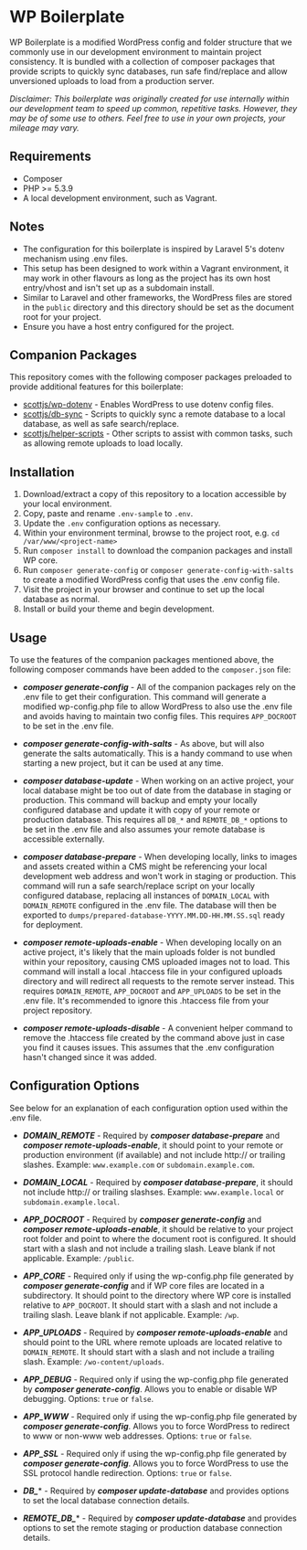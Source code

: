 # WP Boilerplate

WP Boilerplate is a modified WordPress config and folder structure that we commonly use in our development environment to maintain project consistency. It is bundled with a collection of composer packages that provide scripts to quickly sync databases, run safe find/replace and allow unversioned uploads to load from a production server. 

*Disclaimer: This boilerplate was originally created for use internally within our development team to speed up common, repetitive tasks. However, they may be of some use to others. Feel free to use in your own projects, your mileage may vary.*

## Requirements

* Composer
* PHP >= 5.3.9
* A local development environment, such as Vagrant.

## Notes

* The configuration for this boilerplate is inspired by Laravel 5's dotenv mechanism using .env files.
* This setup has been designed to work within a Vagrant environment, it may work in other flavours as long as the project has its own host entry/vhost and isn't set up as a subdomain install.
* Similar to Laravel and other frameworks, the WordPress files are stored in the `public` directory and this directory should be set as the document root for your project. 
* Ensure you have a host entry configured for the project. 

## Companion Packages

This repository comes with the following composer packages preloaded to provide additional features for this boilerplate:

* [scottjs/wp-dotenv](https://github.com/scottjs/wp-dotenv) - Enables WordPress to use dotenv config files. 
* [scottjs/db-sync](https://github.com/scottjs/db-sync) - Scripts to quickly sync a remote database to a local database, as well as safe search/replace.
* [scottjs/helper-scripts](https://github.com/scottjs/helper-scripts) - Other scripts to assist with common tasks, such as allowing remote uploads to load locally. 

## Installation

1. Download/extract a copy of this repository to a location accessible by your local environment.
2. Copy, paste and rename `.env-sample` to `.env`.
3. Update the `.env` configuration options as necessary.
4. Within your environment terminal, browse to the project root, e.g. `cd /var/www/<project-name>`
5. Run `composer install` to download the companion packages and install WP core.
6. Run `composer generate-config` or `composer generate-config-with-salts` to create a modified WordPress config that uses the .env config file. 
7. Visit the project in your browser and continue to set up the local database as normal. 
8. Install or build your theme and begin development.

## Usage

To use the features of the companion packages mentioned above, the following composer commands have been added to the `composer.json` file:

* ***composer generate-config*** - All of the companion packages rely on the .env file to get their configuration. This command will generate a modified wp-config.php file to allow WordPress to also use the .env file and avoids having to maintain two config files. This requires `APP_DOCROOT` to be set in the .env file.

* ***composer generate-config-with-salts*** - As above, but will also generate the salts automatically. This is a handy  command to use when starting a new project, but it can be used at any time.
	
* ***composer database-update*** - When working on an active project, your local database might be too out of date from the database in staging or production. This command will backup and empty your locally configured database and update it with copy of your remote or production database. This requires all `DB_*` and `REMOTE_DB_*` options to be set in the .env file and also assumes your remote database is accessible externally.

* ***composer database-prepare*** - When developing locally, links to images and assets created within a CMS might be referencing your local development web address and won't work in staging or production. This command will run a safe search/replace script on your locally configured database, replacing all instances of `DOMAIN_LOCAL` with `DOMAIN_REMOTE` configured in the .env file. The database will then be exported to `dumps/prepared-database-YYYY.MM.DD-HH.MM.SS.sql` ready for deployment.

* ***composer remote-uploads-enable*** - When developing locally on an active project, it's likely that the main uploads folder is not bundled within your repository, causing CMS uploaded images not to load. This command will install a local .htaccess file in your configured uploads directory and will redirect all requests to the remote server instead. This requires `DOMAIN_REMOTE`, `APP_DOCROOT` and `APP_UPLOADS` to be set in the .env file. It's recommended to ignore this .htaccess file from your project repository.

* ***composer remote-uploads-disable*** - A convenient helper command to remove the .htaccess file created by the command above just in case you find it causes issues. This assumes that the .env configuration hasn't changed since it was added.

## Configuration Options

See below for an explanation of each configuration option used within the .env file.

* ***DOMAIN_REMOTE*** - Required by ***composer database-prepare*** and ***composer remote-uploads-enable***, it should point to your remote or production environment (if available) and not include http:// or trailing slashes. Example: `www.example.com` or `subdomain.example.com`.

* ***DOMAIN_LOCAL*** - Required by ***composer database-prepare***, it should not include http:// or trailing slashses. Example: `www.example.local` or `subdomain.example.local`.

* ***APP_DOCROOT*** - Required by ***composer generate-config*** and ***composer remote-uploads-enable***, it should be relative to your project root folder and point to where the document root is configured. It should start with a slash and not include a trailing slash. Leave blank if not applicable. Example: `/public`.

* ***APP_CORE*** - Required only if using the wp-config.php file generated by ***composer generate-config*** and if WP core files are located in a subdirectory. It should point to the directory where WP core is installed relative to `APP_DOCROOT`. It should start with a slash and not include a trailing slash. Leave blank if not applicable. Example: `/wp`.

* ***APP_UPLOADS*** - Required by ***composer remote-uploads-enable*** and should point to the URL where remote uploads are located relative to `DOMAIN_REMOTE`. It should start with a slash and not include a trailing slash. Example: `/wo-content/uploads`.

* ***APP_DEBUG*** - Required only if using the wp-config.php file generated by ***composer generate-config***. Allows you to enable or disable WP debugging. Options: `true` or `false`.

* ***APP_WWW*** - Required only if using the wp-config.php file generated by ***composer generate-config***. Allows you to force WordPress to redirect to www or non-www web addresses. Options: `true` or `false`.

* ***APP_SSL*** - Required only if using the wp-config.php file generated by ***composer generate-config***. Allows you to force WordPress to use the SSL protocol handle redirection. Options: `true` or `false`.

* ***DB_**** - Required by ***composer update-database*** and provides options to set the local database connection details.

* ***REMOTE\_DB_**** - Required by ***composer update-database*** and provides options to set the remote staging or production database connection details.

